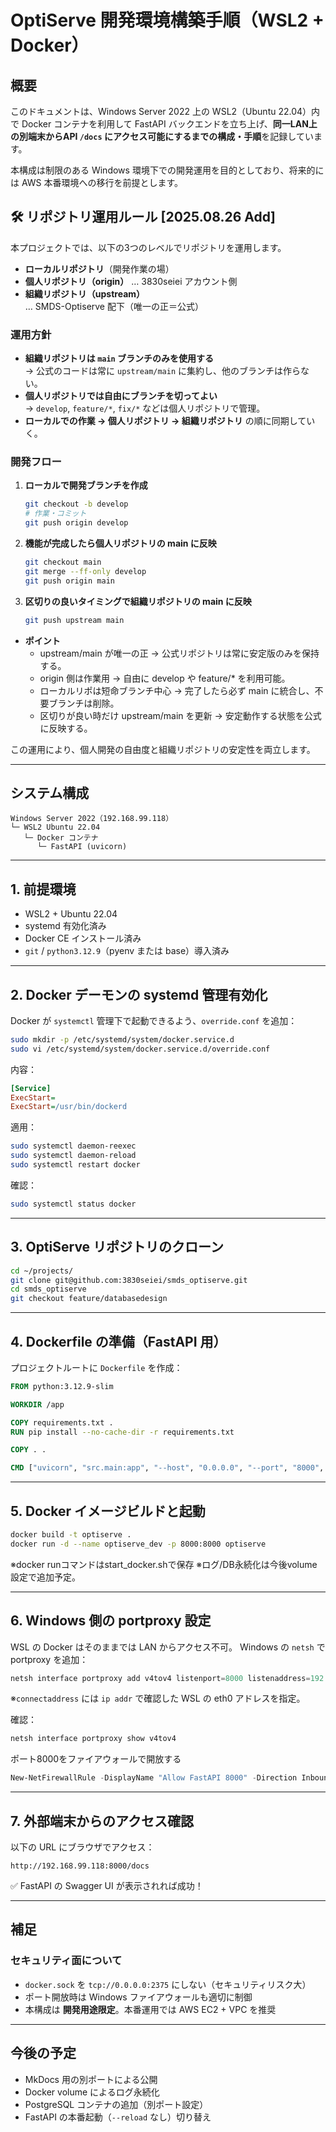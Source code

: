 # OptiServe 開発環境構築手順（WSL2 + Docker）

## 概要

このドキュメントは、Windows Server 2022 上の WSL2（Ubuntu 22.04）内で Docker コンテナを利用して FastAPI バックエンドを立ち上げ、**同一LAN上の別端末からAPI `/docs` にアクセス可能にするまでの構成・手順**を記録しています。

本構成は制限のある Windows 環境下での開発運用を目的としており、将来的には AWS 本番環境への移行を前提とします。

## 🛠️ リポジトリ運用ルール [2025.08.26 Add]

本プロジェクトでは、以下の3つのレベルでリポジトリを運用します。

- **ローカルリポジトリ**（開発作業の場）
- **個人リポジトリ（origin）** … 3830seiei アカウント側
- **組織リポジトリ（upstream）** … SMDS-Optiserve 配下（唯一の正＝公式）

### 運用方針

- **組織リポジトリは `main` ブランチのみを使用する**  
  → 公式のコードは常に `upstream/main` に集約し、他のブランチは作らない。  
- **個人リポジトリでは自由にブランチを切ってよい**  
  → `develop`, `feature/*`, `fix/*` などは個人リポジトリで管理。  
- **ローカルでの作業 → 個人リポジトリ → 組織リポジトリ** の順に同期していく。

### 開発フロー

1. **ローカルで開発ブランチを作成**

   ```bash
   git checkout -b develop
   # 作業・コミット
   git push origin develop
   ```
2. **機能が完成したら個人リポジトリの main に反映**

   ```bash
   git checkout main
   git merge --ff-only develop
   git push origin main
   ```

3. **区切りの良いタイミングで組織リポジトリの main に反映**

   ```bash
   git push upstream main
   ```

- **ポイント**
    - upstream/main が唯一の正 → 公式リポジトリは常に安定版のみを保持する。
	 - origin 側は作業用 → 自由に develop や feature/* を利用可能。
	 - ローカルリポは短命ブランチ中心 → 完了したら必ず main に統合し、不要ブランチは削除。
	 - 区切りが良い時だけ upstream/main を更新 → 安定動作する状態を公式に反映する。

この運用により、個人開発の自由度と組織リポジトリの安定性を両立します。

---

## システム構成

```plaintext
Windows Server 2022（192.168.99.118）
└─ WSL2 Ubuntu 22.04
   └─ Docker コンテナ
      └─ FastAPI (uvicorn)

````

---

## 1. 前提環境

- WSL2 + Ubuntu 22.04
- systemd 有効化済み
- Docker CE インストール済み
- `git` / `python3.12.9`（pyenv または base）導入済み

---

## 2. Docker デーモンの systemd 管理有効化

Docker が `systemctl` 管理下で起動できるよう、`override.conf` を追加：

```bash
sudo mkdir -p /etc/systemd/system/docker.service.d
sudo vi /etc/systemd/system/docker.service.d/override.conf
````

内容：

```ini
[Service]
ExecStart=
ExecStart=/usr/bin/dockerd
```

適用：

```bash
sudo systemctl daemon-reexec
sudo systemctl daemon-reload
sudo systemctl restart docker
```

確認：

```bash
sudo systemctl status docker
```

---

## 3. OptiServe リポジトリのクローン

```bash
cd ~/projects/
git clone git@github.com:3830seiei/smds_optiserve.git
cd smds_optiserve
git checkout feature/databasedesign
```

---

## 4. Dockerfile の準備（FastAPI 用）

プロジェクトルートに `Dockerfile` を作成：

```Dockerfile
FROM python:3.12.9-slim

WORKDIR /app

COPY requirements.txt .
RUN pip install --no-cache-dir -r requirements.txt

COPY . .

CMD ["uvicorn", "src.main:app", "--host", "0.0.0.0", "--port", "8000", "--reload"]
```

---

## 5. Docker イメージビルドと起動

```bash
docker build -t optiserve .
docker run -d --name optiserve_dev -p 8000:8000 optiserve
```

※docker runコマンドはstart_docker.shで保存
※ログ/DB永続化は今後volume設定で追加予定。

---

## 6. Windows 側の portproxy 設定

WSL の Docker はそのままでは LAN からアクセス不可。
Windows の `netsh` で portproxy を追加：

```powershell
netsh interface portproxy add v4tov4 listenport=8000 listenaddress=192.168.99.118 connectport=8000 connectaddress=172.31.56.43
```

※`connectaddress` には `ip addr` で確認した WSL の eth0 アドレスを指定。

確認：

```powershell
netsh interface portproxy show v4tov4
```

ポート8000をファイアウォールで開放する

```powershell
New-NetFirewallRule -DisplayName "Allow FastAPI 8000" -Direction Inbound -LocalPort 8000 -Protocol TCP -Action Allow
```

---

## 7. 外部端末からのアクセス確認

以下の URL にブラウザでアクセス：

```
http://192.168.99.118:8000/docs
```

✅ FastAPI の Swagger UI が表示されれば成功！

---

## 補足

### セキュリティ面について

* `docker.sock` を `tcp://0.0.0.0:2375` にしない（セキュリティリスク大）
* ポート開放時は Windows ファイアウォールも適切に制御
* 本構成は **開発用途限定**。本番運用では AWS EC2 + VPC を推奨

---

## 今後の予定

* MkDocs 用の別ポートによる公開
* Docker volume によるログ永続化
* PostgreSQL コンテナの追加（別ポート設定）
* FastAPI の本番起動（`--reload` なし）切り替え

